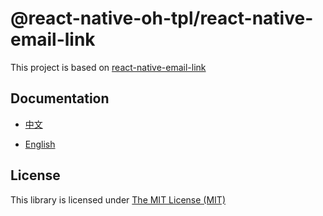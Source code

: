 # @react-native-oh-tpl/react-native-email-link

This project is based on [react-native-email-link](https://github.com/tschoffelen/react-native-email-link)

## Documentation

- [中文](https://gitee.com/react-native-oh-library/usage-docs/blob/master/zh-cn/react-native-email-link.md)

- [English](https://gitee.com/react-native-oh-library/usage-docs/blob/master/zh-en/react-native-email-link.md)

## License

This library is licensed under [The MIT License (MIT)](https://github.com/tschoffelen/react-native-email-link/blob/master/LICENSE)

